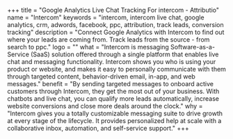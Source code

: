 +++
title = "Google Analytics Live Chat Tracking For intercom - Attributio"
name = "Intercom"
keywords = "intercom, intercom live chat, google analytics, crm, adwords, facebook, ppc, attribution, track leads, conversion tracking"
description = "Connect Google Analytics with Intercom to find out where your leads are coming from. Track leads from the source - from search to ppc."
logo = ""
what = "Intercom is messaging Software-as-a-Service (SaaS) solution offered through a single platform that enables live chat and messaging functionality. Intercom shows you who is using your product or website, and makes it easy to personally communicate with them through targeted content, behavior-driven email, in-app, and web messages."
benefit = "By sending targeted messages to onboard active customers through Intercom, they get the most out of your business. With chatbots and live chat, you can qualify more leads automatically, increase website conversions and close more deals around the clock."
why = "Intercom gives you a totally customizable messaging suite to drive growth at every stage of the lifecycle. It provides personalized help at scale with a collaborative inbox, automation, and self-service support."
+++
